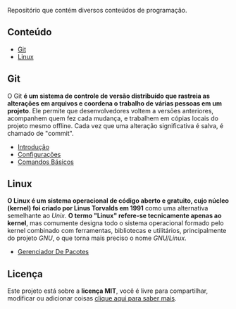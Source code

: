 Repositório que contém diversos conteúdos de programação.

## Conteúdo

- [Git](#Git)
- [Linux](#Linux)

## Git

O Git **é um sistema de controle de versão distribuído que rastreia as alterações em arquivos e coordena o trabalho de várias pessoas em um projeto**. Ele permite que desenvolvedores voltem a versões anteriores, acompanhem quem fez cada mudança, e trabalhem em cópias locais do projeto mesmo offline. Cada vez que uma alteração significativa é salva, é chamado de "commit".

- [Introdução](git/introducao.md)
- [Configurações](git/configuracoes.md)
- [Comandos Básicos](git/comandos-basicos.md)

## Linux

**O Linux é um sistema operacional de código aberto e gratuito, cujo núcleo (kernel) foi criado por Linus Torvalds em 1991** como uma alternativa semelhante ao _Unix_. **O termo "Linux" refere-se tecnicamente apenas ao kernel**, mas comumente designa todo o sistema operacional formado pelo kernel combinado com ferramentas, bibliotecas e utilitários, principalmente do projeto _GNU_, o que torna mais preciso o nome _GNU/Linux_.

- [Gerenciador De Pacotes](linux/gerenciador-de-pacotes.md)

## Licença

Este projeto está sobre a **licença MIT**, você é livre para compartilhar, modificar ou adicionar coisas [clique aqui para saber mais](./LICENSE).
